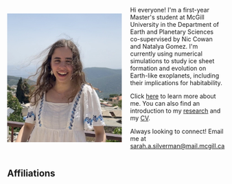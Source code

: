 <!--
Hi everyone! I'm a first year  Master's student at McGill University in the Department of Earth and Planetary Sciences and the Trottier Space Institute co-supervised by Nic Cowan and Natalya Gomez. I'm currently using numerical simulations to study ice sheet formation and evolution on Earth-like exoplanets, including their implications for habitability. 

Click [here](./about/index.md) to learn more about me. You can also find an introduction to my [research](./research/index.md) and my [CV](./Sarah_Silverman_CV.pdf).

Always looking to connect! Email me at sarah.a.silverman@mail.mcgill.ca

![Me](./media/me2.jpeg "Me"){align="left": style="height:600;width:600px"}

-->


<div style="display: flex; align-items: center;">
  <img src="./media/IMG_1543.jpeg" alt="Me" style="height: 300px; width: 300px; margin-right: 20px;">
  <div>
    <p>Hi everyone! I'm a first-year Master's student at McGill University in the Department of Earth and Planetary Sciences co-supervised by Nic Cowan and Natalya Gomez. I'm currently using numerical simulations to study ice sheet formation and evolution on Earth-like exoplanets, including their implications for habitability.</p>
    <p>Click <a href=./about/index.html>here</a> to learn more about me. You can also find an introduction to my <a href="./research/index.html">research</a> and my <a href="./Sarah_Silverman_CV.pdf">CV</a>.</p>
    <p>Always looking to connect! Email me at <a href="mailto:sarah.a.silverman@mail.mcgill.ca">sarah.a.silverman@mail.mcgill.ca</a></p>
  </div>
</div>


## Affiliations

